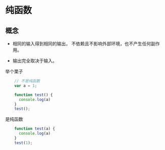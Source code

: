 # 纯函数
## 概念
- 相同的输入得到相同的输出， 不依赖且不影响外部环境，也不产生任何副作用。

- 输出完全取决于输入。

举个栗子
```js
    // 不是纯函数
    var a = 1;

    function test() {
      console.log(a)
    }
    test();
```

是纯函数
```js
    function test(a) {
      console.log(a)
    }
    test(1);
```